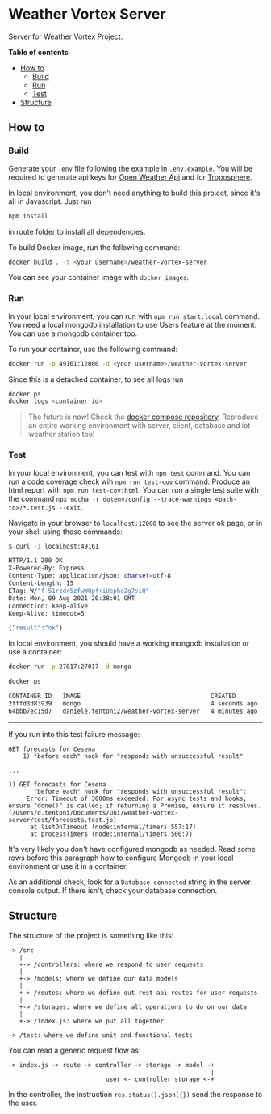# Weather Vortex Server

Server for Weather Vortex Project.

**Table of contents**

- [How to](#how-to)
  - [Build](#build)
  - [Run](#run)
  - [Test](#test)
- [Structure](#structure)

## How to

### Build

Generate your `.env` file following the example in `.env.example`. You will be required to generate api keys for [Open Weather Api](https://openweathermap.org/home/sign_in) and for [Troposphere](https://www.troposphere.io/developer/register).

In local environment, you don't need anything to build this project, since it's all in Javascript. Just run

```sh
npm install
```

in route folder to install all dependencies.

To build Docker image, run the following command:

```sh
docker build . -t <your username>/weather-vortex-server
```

You can see your container image with `docker images`.

### Run

In your local environment, you can run with `npm run start:local` command. You need a local mongodb installation to use Users feature at the moment. You can use a mongodb container too.

To run your container, use the following command:

```sh
docker run -p 49161:12000 -d <your username>/weather-vortex-server
```

Since this is a detached container, to see all logs run

```sh
docker ps
docker logs <container id>
```

> The future is now! Check the [docker compose repository](https://github.com/Weather-Vortex/docker-compose). Reproduce an entire working environment with server, client, database and iot weather station too!

### Test

In your local environment, you can test with `npm test` command. You can run a code coverage check wih `npm run test-cov` command. Produce an html report with `npm run test-cov:html`. You can run a single test suite with the command `npx mocha -r dotenv/config --trace-warnings <path-to>/*.test.js --exit`.

Navigate in your browser to `localhost:12000` to see the server ok page, or in your shell using those commands:

```sh
$ curl -i localhost:49161

HTTP/1.1 200 OK
X-Powered-By: Express
Content-Type: application/json; charset=utf-8
Content-Length: 15
ETag: W/"f-51rzdr5zfwWQpf+iUepheZg7siQ"
Date: Mon, 09 Aug 2021 20:38:01 GMT
Connection: keep-alive
Keep-Alive: timeout=5

{"result":"ok"}
```

In local environment, you should have a working mongodb installation or use a container:

```sh
docker run -p 27017:27017 -d mongo

docker ps

CONTAINER ID   IMAGE                                    CREATED         STATUS          PORTS
2fffd3d83939   mongo                                    4 seconds ago   Up 3 seconds    0.0.0.0:27017->27017/tcp, :::27017->27017/tcp
64bbb7ec15d7   daniele.tentoni2/weather-vortex-server   4 minutes ago   Up 4 minutes    15600/tcp, 0.0.0.0:49161->12000/tcp, :::49161->12000/tcp
```

---

If you run into this test failure message:

```
GET forecasts for Cesena
    1) "before each" hook for "responds with unsuccessful result"

...

1) GET forecasts for Cesena
       "before each" hook for "responds with unsuccessful result":
     Error: Timeout of 3000ms exceeded. For async tests and hooks, ensure "done()" is called; if returning a Promise, ensure it resolves. (/Users/d.tentoni/Documents/uni/weather-vortex-server/test/forecasts.test.js)
      at listOnTimeout (node:internal/timers:557:17)
      at processTimers (node:internal/timers:500:7)
```

It's very likely you don't have configured mongodb as needed. Read some rows before this paragraph how to configure Mongodb in your local environment or use it in a container.

As an additional check, look for a `Database connected` string in the server console output. If there isn't, check your database connection.

## Structure

The structure of the project is something like this:

```
-> /src
   |
   +-> /controllers: where we respond to user requests
   |
   +-> /models: where we define our data models
   |
   +-> /routes: where we define out rest api routes for user requests
   |
   +-> /storages: where we define all operations to do on our data
   |
   +-> /index.js: where we put all together

-> /test: where we define unit and functional tests
```

You can read a generic request flow as:

```
-> index.js -> route -> controller -> storage -> model -+
                                                        |
                           user <- controller storage <-+
```

In the controller, the instruction `res.status().json({})` send the response to the user.
